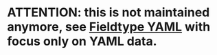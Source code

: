 # ATTENTION: this is not maintained anymore, see [Fieldtype YAML](https://github.com/owzim/pw-fieldtype-yaml) with focus only on YAML data.

